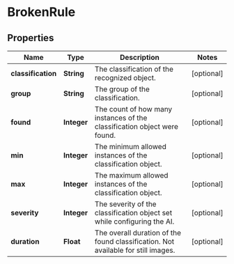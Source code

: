 

# BrokenRule

## Properties

Name | Type | Description | Notes
------------ | ------------- | ------------- | -------------
**classification** | **String** | The classification of the recognized object. |  [optional]
**group** | **String** | The group of the classification. |  [optional]
**found** | **Integer** | The count of how many instances of the classification object were found. |  [optional]
**min** | **Integer** | The minimum allowed instances of the classification object. |  [optional]
**max** | **Integer** | The maximum allowed instances of the classification object. |  [optional]
**severity** | **Integer** | The severity of the classification object set while configuring the AI. |  [optional]
**duration** | **Float** | The overall duration of the found classification. Not available for still images. |  [optional]




